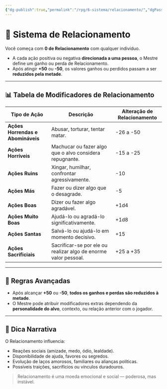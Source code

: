 ```yaml
---
{"dg-publish":true,"permalink":"/rpg/6-sistema/relacionamento/","dgPassFrontmatter":true}
---
```


# 🤝 Sistema de Relacionamento

Você começa com **0 de Relacionamento** com qualquer indivíduo.

- A cada ação positiva ou negativa **direcionada a uma pessoa**, o Mestre define um ganho ou perda de Relacionamento.
- Após atingir **+50** ou **-50**, os valores ganhos ou perdidos passam a ser **reduzidos pela metade**.

---

## 📊 Tabela de Modificadores de Relacionamento

| Tipo de Ação                    | Descrição                                                             | Alteração de Relacionamento        |
|---------------------------------|------------------------------------------------------------------------|-------------------------------------|
| **Ações Horrendas e Abomináveis** | Abusar, torturar, tentar matar.                                       | -26 a -50                           |
| **Ações Horríveis**            | Machucar ou fazer algo que o alvo considera repugnante.               | -15 a -25                           |
| **Ações Ruins**                | Xingar, humilhar, confrontar agressivamente.                          | -10                                 |
| **Ações Más**                  | Fazer ou dizer algo que o desagrade.                                  | -5                                  |
| **Ações Boas**                 | Dizer ou fazer algo agradável.                                        | +1d4                                |
| **Ações Muito Boas**           | Ajudá-lo ou agradá-lo significativamente.                             | +1d8                                |
| **Ações Santas**               | Salvá-lo ou ajudá-lo em momento decisivo.                             | +15                                 |
| **Ações Sacrificiais**         | Sacrificar-se por ele ou realizar algo de enorme valor pessoal.       | +25 a +35                           |

---

## 🧭 Regras Avançadas

- Após alcançar **+50** ou **-50**, **todos os ganhos e perdas são reduzidos à metade**.
- O Mestre pode atribuir modificadores extras dependendo da **personalidade do alvo**, contexto, ou relação anterior com o jogador.

---

## 🎯 Dica Narrativa

O Relacionamento influencia:
- Reações sociais (amizade, medo, ódio, lealdade).
- Disponibilidade de ajuda, favores ou segredos.
- Evolução de laços amorosos, familiares ou alianças políticas.
- Possíveis traições, sacrifícios ou vínculos duradouros.

> Relacionamento é uma moeda emocional e social — poderosa, mas instável.
